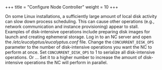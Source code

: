+++
title = "Configure Node Controller"
weight = 10
+++

On some Linux installations, a sufficiently large amount of local disk activity can slow down process scheduling. This can cause other operations (e.g., network communication and instance provisioning) appear to stall. Examples of disk-intensive operations include preparing disk images for launch and creating ephemeral storage. Log in to an NC server and open the */etc/eucalyptus/eucalyptus.conf* file. Change the `CONCURRENT_DISK_OPS` parameter to the number of disk-intensive operations you want the NC to perform at once. Set `CONCURRENT_DISK_OPS` to 1 to serialize all disk-intensive operations. Or ... Set it to a higher number to increase the amount of disk-intensive operations the NC will perform in parallel. 